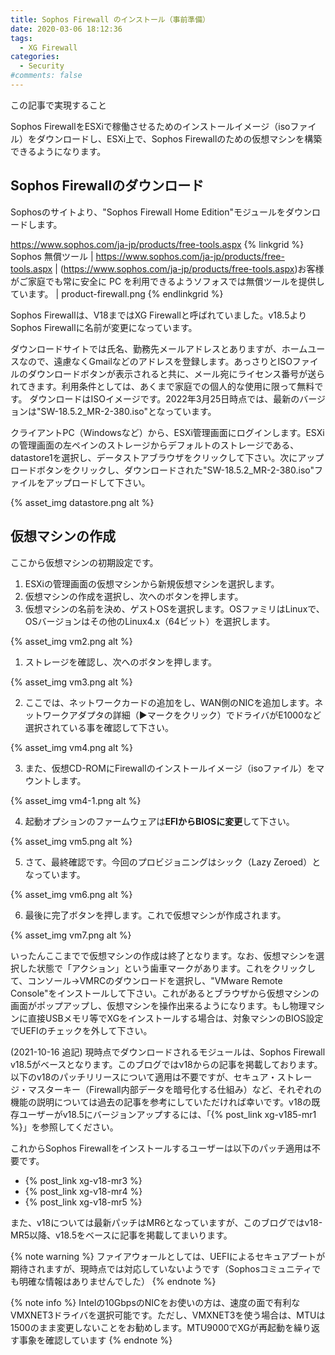 ```yaml
---
title: Sophos Firewall のインストール（事前準備）
date: 2020-03-06 18:12:36
tags:
  - XG Firewall
categories:
  - Security
#comments: false
---
```

<p class="onepoint">この記事で実現すること</p>
Sophos FirewallをESXiで稼働させるためのインストールイメージ（isoファイル）をダウンロードし、ESXi上で、Sophos Firewallのための仮想マシンを構築できるようになります。

<!-- more -->
## Sophos Firewallのダウンロード

Sophosのサイトより、"Sophos Firewall Home Edition"モジュールをダウンロードします。

https://www.sophos.com/ja-jp/products/free-tools.aspx
{% linkgrid %}
Sophos 無償ツール | https://www.sophos.com/ja-jp/products/free-tools.aspx | (https://www.sophos.com/ja-jp/products/free-tools.aspx)お客様がご家庭でも常に安全に PC を利用できるようソフォスでは無償ツールを提供しています。 | product-firewall.png
{% endlinkgrid %}

<!-- more -->
Sophos Firewallは、V18まではXG Firewallと呼ばれていました。v18.5よりSophos Firewallに名前が変更になっています。

ダウンロードサイトでは氏名、勤務先メールアドレスとありますが、ホームユースなので、遠慮なくGmailなどのアドレスを登録します。あっさりとISOファイルのダウンロードボタンが表示されると共に、メール宛にライセンス番号が送られてきます。利用条件としては、あくまで家庭での個人的な使用に限って無料です。
ダウンロードはISOイメージです。2022年3月25日時点では、最新のバージョンは"SW-18.5.2_MR-2-380.iso"となっています。

クライアントPC（Windowsなど）から、ESXi管理画面にログインします。ESXiの管理画面の左ペインのストレージからデフォルトのストレージである、datastore1を選択し、データストアブラウザをクリックして下さい。次にアップロードボタンをクリックし、ダウンロードされた"SW-18.5.2_MR-2-380.iso"ファイルをアップロードして下さい。

{% asset_img datastore.png alt %}

## 仮想マシンの作成

ここから仮想マシンの初期設定です。

1. ESXiの管理画面の仮想マシンから新規仮想マシンを選択します。
2. 仮想マシンの作成を選択し、次へのボタンを押します。
3. 仮想マシンの名前を決め、ゲストOSを選択します。OSファミリはLinuxで、OSバージョンはその他のLinux4.x（64ビット）を選択します。

{% asset_img vm2.png alt %}

1. ストレージを確認し、次へのボタンを押します。

{% asset_img vm3.png alt %}

2. ここでは、ネットワークカードの追加をし、WAN側のNICを追加します。ネットワークアダプタの詳細（▶︎マークをクリック）でドライバがE1000など選択されている事を確認して下さい。

{% asset_img vm4.png alt %}

3. また、仮想CD-ROMにFirewallのインストールイメージ（isoファイル）をマウントします。

{% asset_img vm4-1.png alt %}

4. 起動オプションのファームウェアは**EFIからBIOSに変更**して下さい。

{% asset_img vm5.png alt %}

5. さて、最終確認です。今回のプロビジョニングはシック（Lazy Zeroed）となっています。

{% asset_img vm6.png alt %}

6. 最後に完了ボタンを押します。これで仮想マシンが作成されます。

{% asset_img vm7.png alt %}

いったんここまでで仮想マシンの作成は終了となります。なお、仮想マシンを選択した状態で「アクション」という歯車マークがあります。これをクリックして、コンソール→VMRCのダウンロードを選択し、"VMware Remote Console"をインストールして下さい。これがあるとブラウザから仮想マシンの画面がポップアップし、仮想マシンを操作出来るようになります。もし物理マシンに直接USBメモリ等でXGをインストールする場合は、対象マシンのBIOS設定でUEFIのチェックを外して下さい。

(2021-10-16 追記)
現時点でダウンロードされるモジュールは、Sophos Firewall v18.5がベースとなります。このブログではv18からの記事を掲載しております。以下のv18のパッチリリースについて適用は不要ですが、セキュア・ストレージ・マスターキー（Firewall内部データを暗号化する仕組み）など、それぞれの機能の説明については過去の記事を参考にしていただければ幸いです。v18の既存ユーザーがv18.5にバージョンアップするには、「{% post_link xg-v185-mr1 %}」を参照してください。

これからSophos Firewallをインストールするユーザーは以下のパッチ適用は不要です。
- {% post_link xg-v18-mr3 %}
- {% post_link xg-v18-mr4 %}
- {% post_link xg-v18-mr5 %}

また、v18については最新パッチはMR6となっていますが、このブログではv18-MR5以降、v18.5をベースに記事を掲載してまいります。

{% note warning %}
ファイアウォールとしては、UEFIによるセキュアブートが期待されますが、現時点では対応していないようです（Sophosコミュニティでも明確な情報はありませんでした）
{% endnote %}

{% note info %}
Intelの10GbpsのNICをお使いの方は、速度の面で有利なVMXNET3ドライバを選択可能です。ただし、VMXNET3を使う場合は、MTUは1500のまま変更しないことをお勧めします。MTU9000でXGが再起動を繰り返す事象を確認しています
{% endnote %}

